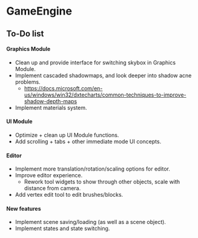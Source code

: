 # GameEngine

## To-Do list

#### Graphics Module
- Clean up and provide interface for switching skybox in Graphics Module.
- Implement cascaded shadowmaps, and look deeper into shadow acne problems.
  - https://docs.microsoft.com/en-us/windows/win32/dxtecharts/common-techniques-to-improve-shadow-depth-maps 
- Implement materials system.

#### UI Module
- Optimize + clean up UI Module functions.
- Add scrolling + tabs + other immediate mode UI concepts.

#### Editor
- Implement more translation/rotation/scaling options for editor.
- Improve editor experience.
  - Rework tool widgets to show through other objects, scale with distance from camera.
- Add vertex edit tool to edit brushes/blocks.

#### New features
- Implement scene saving/loading (as well as a scene object).
- Implement states and state switching.
